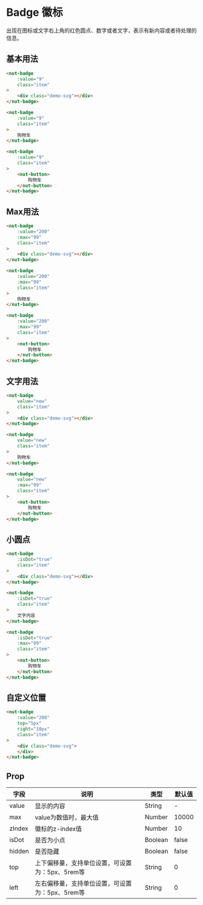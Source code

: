 # Badge 徽标

出现在图标或文字右上角的红色圆点、数字或者文字，表示有新内容或者待处理的信息。

## 基本用法

```html
<nut-badge 
    :value="9" 
    class="item"
>
    <div class="demo-svg"></div>
</nut-badge>

<nut-badge 
    :value="9" 
    class="item"
>
    购物车
</nut-badge>

<nut-badge 
    :value="9" 
    class="item"
>
    <nut-button>
        购物车
    </nut-button>
</nut-badge>
```

## Max用法

```html
<nut-badge 
    :value="200" 
    :max="99" 
    class="item"
>
    <div class="demo-svg"></div>
</nut-badge>

<nut-badge 
    :value="200" 
    :max="99" 
    class="item"
>
    购物车
</nut-badge>

<nut-badge 
    :value="200" 
    :max="99" 
    class="item"
>
    <nut-button>
        购物车
    </nut-button>
</nut-badge>
```

## 文字用法

```html
<nut-badge 
    value="new" 
    class="item"
>
    <div class="demo-svg"></div>
</nut-badge>

<nut-badge 
    value="new" 
    class="item"
>
    购物车
</nut-badge>

<nut-badge 
    value="new" 
    :max="99" 
    class="item"
>
    <nut-button>
        购物车
    </nut-button>
</nut-badge>
```

## 小圆点

```html
<nut-badge 
    :isDot="true" 
    class="item"
>
    <div class="demo-svg"></div>
</nut-badge>

<nut-badge 
    :isDot="true" 
    class="item"
>
    文字内容
</nut-badge>

<nut-badge 
    :isDot="true" 
    :max="99" 
    class="item"
>
    <nut-button>
        购物车
    </nut-button>
</nut-badge>
```

## 自定义位置

```html
<nut-badge 
    :value="200" 
    top="5px" 
    right="10px" 
    class="item"
>
    <div class="demo-svg">
    </div>
</nut-badge>
```


## Prop

| 字段 | 说明 | 类型 | 默认值
|----- | ----- | ----- | ----- 
| value | 显示的内容 | String | -
| max | value为数值时，最大值 | Number | 10000
| zIndex | 徽标的z-index值 | Number | 10
| isDot | 是否为小点 | Boolean | false
| hidden | 是否隐藏 | Boolean | false
| top   | 上下偏移量，支持单位设置，可设置为：5px、5rem等 | String | 0
| left  | 左右偏移量，支持单位设置，可设置为：5px、5rem等 | String | 0
